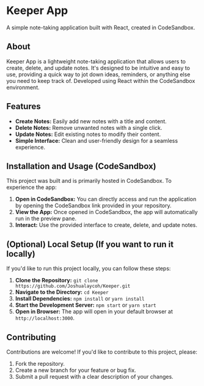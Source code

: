 # Keeper App

A simple note-taking application built with React, created in CodeSandbox.

## About

Keeper App is a lightweight note-taking application that allows users to create, delete, and update notes. It's designed to be intuitive and easy to use, providing a quick way to jot down ideas, reminders, or anything else you need to keep track of. Developed using React within the CodeSandbox environment.

## Features

-   **Create Notes:** Easily add new notes with a title and content.
-   **Delete Notes:** Remove unwanted notes with a single click.
-   **Update Notes:** Edit existing notes to modify their content.
-   **Simple Interface:** Clean and user-friendly design for a seamless experience.

## Installation and Usage (CodeSandbox)

This project was built and is primarily hosted in CodeSandbox. To experience the app:

1.  **Open in CodeSandbox:** You can directly access and run the application by opening the CodeSandbox link provided in your repository.
2.  **View the App:** Once opened in CodeSandbox, the app will automatically run in the preview pane.
3.  **Interact:** Use the provided interface to create, delete, and update notes.

## (Optional) Local Setup (If you want to run it locally)

If you'd like to run this project locally, you can follow these steps:

1.  **Clone the Repository:** `git clone https://github.com/Joshualaycoh/Keeper.git`
2.  **Navigate to the Directory:** `cd Keeper`
3.  **Install Dependencies:** `npm install` or `yarn install`
4.  **Start the Development Server:** `npm start` or `yarn start`
5.  **Open in Browser:** The app will open in your default browser at `http://localhost:3000`.

## Contributing

Contributions are welcome! If you'd like to contribute to this project, please:

1.  Fork the repository.
2.  Create a new branch for your feature or bug fix.
3.  Submit a pull request with a clear description of your changes.




